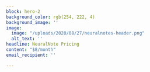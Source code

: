 ```yaml
---
block: hero-2
background_color: rgb(254, 222, 4)
background_image: ''
image:
  image: "/uploads/2020/08/27/neuralnotes-header.png"
  alt_text: ''
headline: NeuralNote Pricing
content: "$8/month"
email_recipient: ''

---
```

